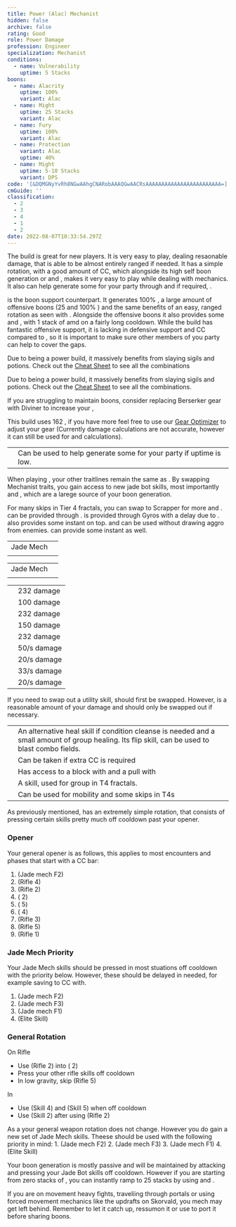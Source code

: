 ```yaml
---
title: Power (Alac) Mechanist
hidden: false
archive: false
rating: Good
role: Power Damage
profession: Engineer
specialization: Mechanist
conditions:
  - name: Vulnerability
    uptime: 5 Stacks
boons:
  - name: Alacrity
    uptime: 100%
    variant: Alac
  - name: Might
    uptime: 25 Stacks
    variant: Alac
  - name: Fury
    uptime: 100%
    variant: Alac
  - name: Protection
    variant: Alac
    uptime: 40%
  - name: Might
    uptime: 5-10 Stacks
    variant: DPS
code: '[&DQMGNyYvRh8NGwAAhgCNARobAAAQGwAACRsAAAAAAAAAAAAAAAAAAAAAAAA=]'
cmGuide: ''
classification:
  - 2
  - 3
  - 4
  - 1
  - 2
date: 2022-08-07T10:33:54.297Z
---
```


The <Specialization name="Mechanist" text="Power Mechanist"/> build is great for new players. It is very easy to play, dealing resaonable damage, that is able to be almost entirely ranged if needed. It has a simple rotation, with a good amount of CC, which alongside its high self boon generation or <Boon name="Fury"/> and <Boon name="Quickness"/>, makes it very easy to play while dealing with mechanics. It also can help generate some <Boon name="Might"/> for your party through <Skill name="Blunderbuss"/> and if required, <Trait name="Pinpoint Distribution"/>.

<Specialization name="Mechanist" text="Power Alacrity Mechanist"/> is the boon support counterpart. It generates 100% <Boon name="Alacrity"/>, a large amount of offensive boons (25 <Boon name="Might"/> and 100% <Boon name="Fury"/>) and the same benefits of an easy, ranged rotation as seen with <Specialization name="Mechanist" text="Power Mechanist"/>. Alongside the offensive boons it also provides some <Boon name="Protection"/> and <Effect name="Barrier"/>, with 1 stack of <Boon name="Stability"/> amd <Boon name="Aegis"/> on a fairly long cooldown. While the build has fantastic offensive support, it is lacking in defensive support and CC compared to <BuildLink build="Power Alac Renegade" specialization="Renegade"/>, so it is important to make sure other members of you party can help to cover the gaps.

<Divider text="Equipment"/>

<CharacterWithAr> 
<Character title="Power Mechanist" gear={{
  "profession": "Engineer",
  "weight": "Medium",
  "gear": [
    "Berserker",
    "Berserker",
    "Berserker",
    "Berserker",
    "Berserker",
    "Berserker",
    "Berserker",
    "Berserker",
    "Berserker",
    "Berserker",
    "Berserker",
    "Berserker",
    "Berserker"
  ],
  "attributes": {
    "Health": 20702,
    "Armor": 2361,
    "Power": 3631,
    "Precision": 1960,
    "Toughness": 1243,
    "Vitality": 1478,
    "Ferocity": 1405,
    "Condition Damage": 750,
    "Expertise": 0,
    "Concentration": 243,
    "Healing Power": 0,
    "Agony Resistance": 162,
    "Condition Duration": 0,
    "Boon Duration": 0.162,
    "Critical Chance": 1.0571428571428572,
    "Critical Damage": 2.4366666666666665,
    "Power Coefficient": 1,
    "Power2 Coefficient": 0,
    "Burning Coefficient": 0,
    "Bleeding Coefficient": 0,
    "Poison Coefficient": 0,
    "Torment Coefficient": 0,
    "Confusion Coefficient": 0,
    "Flat DPS": 0,
    "Bleeding Duration": 0.33,
    "Siphon Base Coefficient": 0,
    "Effective Power": 27461.382436855445,
    "Power DPS": 10.574271250233132,
    "Power2 DPS": 0,
    "Siphon DPS": 0,
    "Bleeding Damage": 96.3125,
    "Bleeding Stacks": 0,
    "Bleeding DPS": 0,
    "Burning Damage": 355.421875,
    "Burning Stacks": 0,
    "Burning DPS": 0,
    "Confusion Damage": 118.665625,
    "Confusion Stacks": 0,
    "Confusion DPS": 0,
    "Poison Damage": 112.84375,
    "Poison Stacks": 0,
    "Poison DPS": 0,
    "Torment Damage": 142.74375,
    "Torment Stacks": 0,
    "Torment DPS": 0,
    "Damage": 10.574271250233132,
    "Effective Health": 97268501.49253732,
    "Survivability": 49450.17869473173,
    "Effective Healing": 390,
    "Healing": 390
  },
  "runeId": 24836,
  "runeName": "Scholar",
  "infusions": [
    37131,
    37131,
    37131,
    37131,
    37131,
    37131,
    37131,
    37131,
    37131,
    37131,
    37131,
    37131,
    37131,
    37131,
    37131,
    37131,
    37131,
    37131
  ],
  "weapons": {
    "weapon1MainType": "Rifle",
    "weapon1MainSigil1Id": 24615,
    "weapon1MainSigil2Id": 24868,
    "weapon2MainSigil2Id": 24868
  },
  "consumables": {
    "foodId": 91805,
    "utilityId": 77569,
    "infusionId": 37131
  },
  "skills": {
    "healId": 63049,
    "utility1Id": 5805,
    "utility2Id": 63253,
    "utility3Id": 63111,
    "eliteId": 63095
  },
  "assumedBuffs": [
    {
      "id": "might",
      "type": "Boon"
    },
    {
      "id": "fury",
      "type": "Boon"
    },
    {
      "id": "protection",
      "type": "Boon"
    },
    {
      "id": "vulnerability",
      "type": "Condition"
    },
    {
      "id": "jade-bot",
      "gw2id": 96613,
      "type": "Item"
    },
    {
      "id": "omnipotion",
      "gw2id": 79722,
      "type": "Item"
    }
  ]
}}>

Due to being a power build, it massively benefits from slaying sigils and potions. Check out the [Cheat Sheet](/guides/cheat-sheet) to see all the combinations

</Character>
<Character title="Alac Mechanist" gear={{
  "profession": "Engineer",
  "weight": "Medium",
  "gear": [
    "Berserker",
    "Diviner",
    "Berserker",
    "Diviner",
    "Berserker",
    "Diviner",
    "Assassin",
    "Berserker",
    "Diviner",
    "Diviner",
    "Berserker",
    "Diviner",
    "Diviner"
  ],
  "attributes": {
    "Health": 20702,
    "Armor": 2361,
    "Power": 3462,
    "Precision": 1845,
    "Toughness": 1243,
    "Vitality": 1478,
    "Ferocity": 1241,
    "Condition Damage": 750,
    "Expertise": 0,
    "Concentration": 828,
    "Healing Power": 0,
    "Agony Resistance": 162,
    "Condition Duration": 0,
    "Boon Duration": 0.552,
    "Critical Chance": 1.0023809523809524,
    "Critical Damage": 2.3273333333333333,
    "Power Coefficient": 2795,
    "Power2 Coefficient": 0,
    "Burning Coefficient": 0,
    "Bleeding Coefficient": 11.55,
    "Poison Coefficient": 2.84,
    "Torment Coefficient": 0,
    "Confusion Coefficient": 0,
    "Flat DPS": 0,
    "Bleeding Duration": 0.33,
    "Siphon Base Coefficient": 0,
    "Effective Power": 25008.386834106357,
    "Power DPS": 26915.071698624284,
    "Power2 DPS": 0,
    "Siphon DPS": 0,
    "Bleeding Damage": 96.3125,
    "Bleeding Stacks": 15.361500000000001,
    "Bleeding DPS": 1479.5044687500001,
    "Burning Damage": 355.421875,
    "Burning Stacks": 0,
    "Burning DPS": 0,
    "Confusion Damage": 118.665625,
    "Confusion Stacks": 0,
    "Confusion DPS": 0,
    "Poison Damage": 112.84375,
    "Poison Stacks": 2.84,
    "Poison DPS": 320.47625,
    "Torment Damage": 142.74375,
    "Torment Stacks": 0,
    "Torment DPS": 0,
    "Damage": 28715.052417374285,
    "Effective Health": 97268501.49253732,
    "Survivability": 49450.17869473173,
    "Effective Healing": 390,
    "Healing": 390
  },
  "runeId": 24836,
  "runeName": "Scholar",
  "infusions": [
    37131,
    37131,
    37131,
    37131,
    37131,
    37131,
    37131,
    37131,
    37131,
    37131,
    37131,
    37131,
    37131,
    37131,
    37131,
    37131,
    37131,
    37131
  ],
  "weapons": {
    "weapon1MainType": "Rifle",
    "weapon1MainSigil1Id": 24615,
    "weapon1MainSigil2Id": 24868,
    "weapon2MainSigil2Id": 24868
  },
  "consumables": {
    "foodId": 91805,
    "utilityId": 77569,
    "infusionId": 37131
  },
  "skills": {
    "healId": 63049,
    "utility1Id": 5805,
    "utility2Id": 63253,
    "utility3Id": 63111,
    "eliteId": 63095
  },
  "assumedBuffs": [
    {
      "id": "might",
      "type": "Boon"
    },
    {
      "id": "fury",
      "type": "Boon"
    },
    {
      "id": "protection",
      "type": "Boon"
    },
    {
      "id": "vulnerability",
      "type": "Condition"
    },
    {
      "id": "jade-bot",
      "gw2id": 96613,
      "type": "Item"
    },
    {
      "id": "omnipotion",
      "gw2id": 79722,
      "type": "Item"
    }
  ]
}}>

Due to being a power build, it massively benefits from slaying sigils and potions. Check out the [Cheat Sheet](/guides/cheat-sheet) to see all the combinations.

If you are struggling to maintain boons, consider replacing Berserker gear with Diviner to increase your <Attribute name="Boon Duration"/>,

This build uses 162 <Attribute name="Agony Resistance"/>, if you have more feel free to use our [Gear Optimizer](https://optimizer.discretize.eu/?m=fractals) to adjust your gear (Currently <Specialization name="Mechanist"/> damage calculations are not accurate, however it can still be used for <Attribute name="Precision"/> and <Attribute name="Concentration"/> calculations).

</Character>
</CharacterWithAr>

<Divider text="Build"/>

<Grid>
<GridItem sm="7">
<Traits traits1Id="38" traits1="Firearms" traits1SelectedIds="1914,1923,526" traits2Id="6" traits2="Explosives" traits2SelectedIds="1882,482,1947" traits3Id="70" traits3="Mechanist" traits3SelectedIds="2279,2294,2292"/>
<Card title="Situational Traits">

|                                                                 |                                                                                                                    |
| --------------------------------------------------------------- | ------------------------------------------------------------------------------------------------------------------ |
| <Trait name="Pinpoint Distribution" size="big" disableText/> | Can be used to help generate some <Boon name="Might"/> for your party if uptime is low.                                                                        |

<Traits traits1Id="70" traits1="Alac Mechanist" traits1SelectedIds="2296,2276,2281" unembossed/>

When playing <Specialization name="Mechanist" text="Power Alacrity Mechanist"/>, your other traitlines remain the same as <Specialization name="Mechanist" text="Power Mechanist"/>. By swapping Mechanist traits, you gain access to new jade bot skills, most importantly <Skill id="63293"/> and <Skill id="63141"/>, which are a larege source of your boon generation.   

<Traits traits1="Scrapper" traits1Selected="Gyroscopic Acceleration, Kinetic Accelerators" unembossed />

For many skips in Tier 4 fractals, you can swap to Scrapper for more <Effect name="Stealth"/> and <Effect name="Superspeed"/>. <Effect name="Stealth"/> can be provided through <Skill name="Sneak Gyro"/>. <Effect name="Superspeed"/> is provided through Gyros with a delay due to <Trait name="Gyroscopic Acceleration"/>. <Skill name="Medic Gyro"/> also provides some instant <Effect name="Superspeed"/> on top. <Skill name="Bulwark Gyro"/> and <Skill name="Purge Gyro"/> can be used without drawing aggro from enemies. <Skill name="Bypass Coating"/> can provide some instant <Effect name="Superspeed"/> as well.
</Card>
</GridItem>

<GridItem sm="5">
<Card title="Additional DPS Skills">

|                                           |                                                                                                                                                                                                               |
|-------------------------------------------|---------------------------------------------------------------------------------------------------------------------------------------------------------------------------------------------------------------|
| Jade Mech                                 | <Skill id="63188" size="big" disableText/><Skill id="63345" size="big" disableText/><Skill id="63121" size="big" disableText/>                                                                                |
| <Skill id="6020" size="big" disableText/> | <Skill id="5882" size="big" disableText/><Skill id="5807" size="big" disableText/><Skill id="5808" size="big" disableText/><Skill id="5809" size="big" disableText/><Skill id="5806" size="big" disableText/> |


</Card>
<Card title="Additional Alac Skills">

|                                           |                                                                                                                                                                                                               |
|-------------------------------------------|---------------------------------------------------------------------------------------------------------------------------------------------------------------------------------------------------------------|
| Jade Mech                                 | <Skill id="63365" size="big" disableText/><Skill id="63293" size="big" disableText/><Skill id="63141" size="big" disableText/>                                                                                |
| <Skill id="6020" size="big" disableText/> | <Skill id="5882" size="big" disableText/><Skill id="5807" size="big" disableText/><Skill id="5808" size="big" disableText/><Skill id="5809" size="big" disableText/><Skill id="5806" size="big" disableText/> |


</Card>
<Card title="CC skills">

|                     |                                          |
|---------------------|------------------------------------------|
| <Skill id="63345"/> | 232 damage                               |
| <Skill id="63121"/> | 100 damage                               |
| <Skill id="6154"/>  | 232 damage                               |
| <Skill id="63253"/> | 150 damage                               |
| <Skill id="5811"/>  | 232 damage                               |
| <Skill id="6004"/>  | <Condition name="Immobile"/> 50/s damage |
| <Skill id="5808"/>  | <Condition name="Blinded"/> 20/s damage  |
| <Skill id="5809"/>  | <Condition name="Chilled"/> 33/s damage  |
| <Skill id="63365"/> | <Condition name="Weakness"/> 20/s damage |


</Card>
<Card title="Situational Skills">
If you need to swap out a utility skill, <Skill name="Grenade Kit"/> should first be swapped. However, <Skill name="Shrapnel Grenade"/> is a reasonable amount of your damage and should only be swapped out if necessary.

|                                                     |                                                                                                                                                                     |
|-----------------------------------------------------|---------------------------------------------------------------------------------------------------------------------------------------------------------------------|
| <Skill id="5857" size="big" disableText/>           | An alternative heal skill if condition cleanse is needed and a small amount of group healing. Its flip skill, <Skill id="5961"/> can be used to blast combo fields. |
| <Skill id="5811" size="big" disableText/>           | Can be taken if extra CC is required                                                                                                                                |
| <Skill name="Tool Kit" size="big" disableText/>     | Has access to a block with <Skill id="5998"/> and a pull with <Skill id="5996"/>                                                                                    |
| <Skill name="Sneak Gyro" size="big" disableText/>   | A <Specialization name="Scrapper"/> skill, used for group <Effect name="Stealth"/> in T4 fractals.                                                                  |
| <Skill name="Rocket Boots" size="big" disableText/> | Can be used for mobility and some skips in T4s                                                                                                                      |

</Card>
</GridItem>
</Grid>

<Divider text="Rotation / Skill Usage"/>



<Grid>
<GridItem sm="7">
<Card title="General Rotation">
As previously mentioned, <Specialization name="Mechanist" text="Power Mechanist"/> has an extremely simple rotation, that consists of pressing certain skills pretty much off cooldown past your opener.

### Opener
Your general opener is as follows, this applies to most encounters and phases that start with a CC bar:
1. <Skill id="63345"/> (Jade mech F2)
2. <Skill name="Overcharged Shot"/> (Rifle 4)
3. <Skill name="Blunderbuss"/> (Rifle 2)
4. <Skill name="Shrapnel Grenade"/> (<Skill name="Grenade Kit"/> 2)
5. <Skill name="Poison Grenade"/> (<Skill name="Grenade Kit"/> 5)
6. <Skill name="Freeze Grenade"/> (<Skill name="Grenade Kit"/> 4)
7. <Skill name="Net Shot"/> (Rifle 3)
8. <Skill name="Jump Shot"/> (Rifle 5)
9. <Skill id="6003"/> (Rifle 1)

### Jade Mech Priority
Your Jade Mech skills should be pressed in most stuations off cooldown with the priority below. However, these should be delayed in needed, for example saving <Skill id="63345"/> to CC with.
1.  <Skill id="63345"/> (Jade mech F2)
2.  <Skill id="63121"/> (Jade mech F3)
3.  <Skill id="63188"/> (Jade mech F1)
4.  <Skill id="63095"/> (Elite Skill)

### General Rotation
On Rifle
- Use <Skill name="Blunderbuss"/> (Rifle 2) into <Skill name="Shrapnel Grenade"/> (<Skill name="Grenade Kit"/> 2)
- Press your other rifle skills off cooldown
- In low gravity, skip <Skill name="Jump Shot"/> (Rifle 5)

In <Skill name="Grenade Kit"/>
- Use <Skill name="Freeze Grenade"/> (Skill 4) and <Skill name="Poison Grenade"/> (Skill 5) when off cooldown
- Use <Skill name="Shrapnel Grenade"/> (Skill 2) after using <Skill name="Blunderbuss"/> (Rifle 2)

</Card>
</GridItem>

<GridItem sm="5">
<Card title="Alacrity Mechanist">
As a <Specialization name="Mechanist" text="Power Alacrity Mechanist"/> your general weapon rotation does not change. However you do gain a new set of Jade Mech skills. Theese should be used with the following priority in mind:
1.  <Skill id="63293"/> (Jade mech F2)
2.  <Skill id="63141"/> (Jade mech F3)
3.  <Skill id="63365"/> (Jade mech F1)
4.  <Skill id="63095"/> (Elite Skill)

Your boon generation is mostly passive and will be maintained by attacking and pressing your Jade Bot skills off cooldown. However if you are starting from zero stacks of <Boon name="Might"/>, you can instantly ramp to 25 stacks by using <Skill id="63141"/> and <Skill name="Blunderbuss"/>.

If you are on movement heavy fights, traveliing through portals or using forced movement mechanics like the updrafts on Skorvald, you mech may get left behind. Remember to let it catch up, ressumon it or use <Skill name="Shift Signet"/> to port it before sharing boons.

</Card>
</GridItem>
</Grid>
